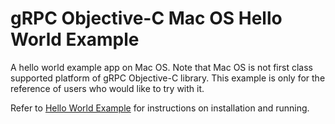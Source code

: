 # gRPC Objective-C Mac OS Hello World Example

A hello world example app on Mac OS. Note that Mac OS is not first class supported platform of gRPC
Objective-C library. This example is only for the reference of users who would like to try with it.

Refer to [Hello World Example](../helloworld) for instructions on installation and running.
